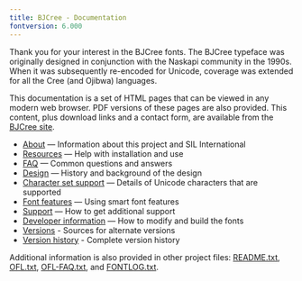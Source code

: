 ```yaml
---
title: BJCree - Documentation
fontversion: 6.000
---
```


Thank you for your interest in the BJCree fonts. The BJCree typeface was originally designed in conjunction with the Naskapi
community in the 1990s. When it was subsequently re-encoded for Unicode,
coverage was extended for all the Cree (and Ojibwa) languages. 

This documentation is a set of HTML pages that can be viewed in any modern web browser. PDF versions of these pages are also provided. This content, plus download links and a contact form, are available from the [BJCree site](https://software.sil.org/bjcree/).

- [About](about.md) — Information about this project and SIL International
- [Resources](resources.md) — Help with installation and use
- [FAQ](faq.md) — Common questions and answers
- [Design](design.md) — History and background of the design
- [Character set support](charset.md) — Details of Unicode characters that are supported
- [Font features](features.md) — Using smart font features
- [Support](support.md) — How to get additional support
- [Developer information](developer.md) — How to modify and build the fonts
- [Versions](versions.md) - Sources for alternate versions
- [Version history](history.md) - Complete version history

Additional information is also provided in other project files: [README.txt](../README.txt), [OFL.txt](../OFL.txt), [OFL-FAQ.txt](../OFL-FAQ.txt), and [FONTLOG.txt](../FONTLOG.txt).

